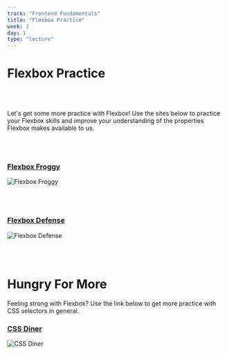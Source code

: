 ```yaml
---
track: "Frontend Fundamentals"
title: "Flexbox Practice"
week: 2
day: 1
type: "lecture"
---
```


# Flexbox Practice

<br>
<br>

Let's get some more practice with Flexbox! Use the sites below to practice your Flexbox skills and improve your understanding of the properties Flexbox makes available to us.

<br>
<br>


### [Flexbox Froggy](https://flexboxfroggy.com/)
![Flexbox Froggy](https://i.imgur.com/CULsppR.png)

<br>
<br>

### [Flexbox Defense](https://www.flexboxdefense.com/)
![Flexbox Defense](https://i.imgur.com/xaZxg7I.png)

<br>
<br>



# Hungry For More

Feeling strong with Flexbox? Use the link below to get more practice with CSS selectors in general.

### [CSS Diner](https://flukeout.github.io/)
![CSS Diner](https://i.imgur.com/Xvqr1ak.png)